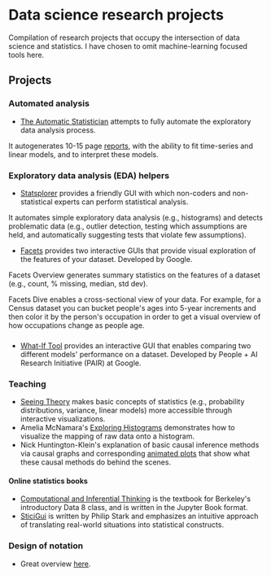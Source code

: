 # Data science research projects

Compilation of research projects that occupy the intersection of data science and statistics.  I have chosen to omit machine-learning focused tools here.

## Projects

### Automated analysis

* [The Automatic Statistician](https://www.automaticstatistician.com/index/) attempts to fully automate the exploratory data analysis process. 

It autogenerates 10-15 page [reports](https://www.automaticstatistician.com/examples/), with the ability to fit time-series and linear models, and to interpret these models.


### Exploratory data analysis (EDA) helpers
* [Statsplorer](https://hci.rwth-aachen.de/statsplorer) provides a friendly GUI with which non-coders and non-statistical experts can perform statistical analysis.

It automates simple exploratory data analysis (e.g., histograms) and detects problematic data (e.g., outlier detection, testing which assumptions are held, and automatically suggesting tests that violate few assumptions).

* [Facets](https://github.com/PAIR-code/facets) provides two interactive GUIs that provide visual exploration of the features of your dataset.  Developed by Google.

Facets Overview generates summary statistics on the features of a dataset (e.g., count, \% missing, median, std dev).  

Facets Dive enables a cross-sectional view of your data.  For example, for a Census dataset you can bucket people's ages into 5-year increments and then color it by the person's occupation in order to get a visual overview of how occupations change as people age.

###
* [What-If Tool](https://pair-code.github.io/what-if-tool/) provides an interactive GUI that enables comparing two different models' performance on a dataset.  Developed by People + AI Research Initiative (PAIR) at Google.


### Teaching

* [Seeing Theory](https://seeing-theory.brown.edu) makes basic concepts of statistics (e.g., probability distributions, variance, linear models) more accessible through interactive visualizations.
* Amelia McNamara's [Exploring Histograms](http://tinlizzie.org/histograms/) demonstrates how to visualize the mapping of raw data onto a histogram.
* Nick Huntington-Klein's explanation of basic causal inference methods via causal graphs and corresponding [animated plots](http://nickchk.com/causalgraphs.html) that show what these causal methods do behind the scenes.

#### Online statistics books
* [Computational and Inferential Thinking](https://www.inferentialthinking.com/chapters/intro) is the textbook for Berkeley's introductory Data 8 class, and is written in the Jupyter Book format.
* [SticiGui](https://www.stat.berkeley.edu/~stark/SticiGui/) is written by Philip Stark and emphasizes an intuitive approach of translating real-world situations into statistical constructs.


### Design of notation
* Great overview [here](https://github.com/hypotext/notation).